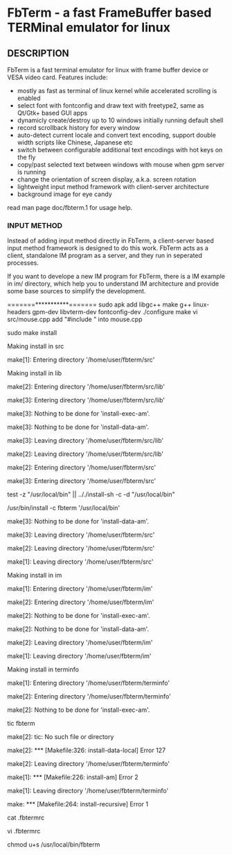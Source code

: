 # FbTerm - a fast FrameBuffer based TERMinal emulator for linux

## DESCRIPTION

FbTerm is a fast terminal emulator for linux with frame buffer device or VESA video card. Features include:

  * mostly as fast as terminal of linux kernel while accelerated scrolling is enabled
  * select font with fontconfig and draw text with freetype2, same as Qt/Gtk+ based GUI apps
  * dynamicly create/destroy up to 10 windows initially running default shell
  * record scrollback history for every window
  * auto-detect current locale and convert text encoding, support double width scripts like Chinese, Japanese etc
  * switch between configurable additional text encodings with hot keys on the fly
  * copy/past selected text between windows with mouse when gpm server is running
  * change the orientation of screen display, a.k.a. screen rotation
  * lightweight input method framework with client-server architecture
  * background image for eye candy

read man page doc/fbterm.1 for usage help.

### INPUT METHOD
Instead of adding input method directly in FbTerm, a client-server based input method framework is designed to do this work. FbTerm acts as a client, standalone IM program as a server, and they run in seperated processes.

If you want to develope a new IM program for FbTerm, there is a IM example in im/ directory, which help you to understand IM architecture and provide some base sources to simplify the development.

=======***********=======
sudo apk add libgc++ make g++ linux-headers gpm-dev libvterm-dev fontconfig-dev
./configure
make
vi src/mouse.cpp
add "#include <cstring>" into mouse.cpp

sudo make install

Making install in src

make[1]: Entering directory '/home/user/fbterm/src'

Making install in lib

make[2]: Entering directory '/home/user/fbterm/src/lib'

make[3]: Entering directory '/home/user/fbterm/src/lib'

make[3]: Nothing to be done for 'install-exec-am'.

make[3]: Nothing to be done for 'install-data-am'.

make[3]: Leaving directory '/home/user/fbterm/src/lib'

make[2]: Leaving directory '/home/user/fbterm/src/lib'

make[2]: Entering directory '/home/user/fbterm/src'

make[3]: Entering directory '/home/user/fbterm/src'

test -z "/usr/local/bin" || .././install-sh -c -d "/usr/local/bin"

  /usr/bin/install -c fbterm '/usr/local/bin'

make[3]: Nothing to be done for 'install-data-am'.

make[3]: Leaving directory '/home/user/fbterm/src'

make[2]: Leaving directory '/home/user/fbterm/src'

make[1]: Leaving directory '/home/user/fbterm/src'

Making install in im

make[1]: Entering directory '/home/user/fbterm/im'

make[2]: Entering directory '/home/user/fbterm/im'

make[2]: Nothing to be done for 'install-exec-am'.

make[2]: Nothing to be done for 'install-data-am'.

make[2]: Leaving directory '/home/user/fbterm/im'

make[1]: Leaving directory '/home/user/fbterm/im'

Making install in terminfo

make[1]: Entering directory '/home/user/fbterm/terminfo'

make[2]: Entering directory '/home/user/fbterm/terminfo'

make[2]: Nothing to be done for 'install-exec-am'.

tic fbterm

make[2]: tic: No such file or directory

make[2]: *** [Makefile:326: install-data-local] Error 127

make[2]: Leaving directory '/home/user/fbterm/terminfo'

make[1]: *** [Makefile:226: install-am] Error 2

make[1]: Leaving directory '/home/user/fbterm/terminfo'

make: *** [Makefile:264: install-recursive] Error 1

cat .fbtermrc 

vi .fbtermrc 

chmod u+s /usr/local/bin/fbterm
